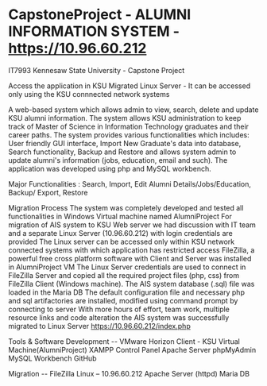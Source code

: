 # CapstoneProject - ALUMNI INFORMATION SYSTEM - https://10.96.60.212
IT7993 Kennesaw State University - Capstone Project

Access the application in KSU Migrated Linux Server - It can be accessed only using the KSU connnected network systems

A web-based system which allows admin to view, search, delete and update KSU alumni information. The system allows KSU administration to keep track of Master of Science in Information Technology graduates and their career paths. The system provides various functionalities which includes: User friendly GUI interface, Import New Graduate's data into database, Search functionality, Backup and Restore and allows system admin to update alumni's information (jobs, education, email and such). The application was developed using php and MySQL workbench. 

Major Functionalities : Search, Import, Edit Alumni Details/Jobs/Education, Backup/ Export, Restore

Migration Process
The system was completely developed and tested all functionalities in Windows Virtual machine named AlumniProject 
For migration of AIS system to KSU Web server we had discussion with IT team and a separate Linux Server (10.96.60.212) with login credentials are provided
The Linux server can be accessed only within KSU network connected systems with which application has restricted access
FileZilla, a powerful free cross platform software with Client and Server was installed in AlumniProject VM
The Linux Server credentials are used to connect in FileZilla Server and copied all the required project files (php, css) from FileZilla Client (Windows machine). 
The AIS system database (.sql) file was loaded in the Maria DB
The default configuration file and necessary php and sql artifactories are installed, modified using command prompt by connecting to server
With more hours of effort, team work, multiple resource links and code alteration the AIS system was successfully migrated to Linux Server https://10.96.60.212/index.php

Tools & Software
Development --
  VMware Horizon Client - KSU Virtual Machine(AlumniProject)
  XAMPP Control Panel
  Apache Server
  phpMyAdmin
  MySQL Workbench
  GitHub

Migration -- 
  FileZilla
  Linux – 10.96.60.212
  Apache Server (httpd)
  Maria DB






